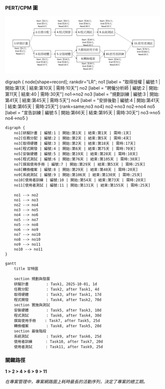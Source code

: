 ### PERT/CPM 圖
![PERT/CPM 圖](./w2_PERT_CPM.png)


digraph {
	node[shape=record];
	rankdir="LR";
    no1 [label = "取得授權 | 編號:1 | 開始:第1天 | 結束:第10天 | 需時:10天"]
    no2 [label = "聘僱分析師 | 編號:2 | 開始:第11天 | 結束:40 | 需時:30天"]
    no1->no2
    no3 [label = "規劃訓練 | 編號:3 | 開始:第41天 | 結束:第45天 | 需時:5天"]
    no4 [label = "安排後勤 | 編號:4 | 開始:第41天 | 結束:第65天 | 需時:25天"]
    {rank=same;no3 no4}
    no2->no3
    no2->no4
    no5 [label = "宣告訓練 | 編號:5 | 開始:第66天 | 結束:第95天 | 需時:30天"]
    no3->no5
    no4->no5
}

``` mermaid
digraph {
	no1[研擬計畫 | 編號:1 | 開始:第1天 | 結束:第1天 | 需時:1天]
	no2[任務分配 | 編號:2 | 開始:第2天 | 結束:第5天 | 需時:4天]
	no3[取得硬體 | 編號:3 | 開始:第2天 | 結束:第18天 | 需時:17天]
	no4[程式開發 | 編號:4 | 開始:第6天 | 結束:第75天 | 需時:70天]
	no5[安裝硬體 | 編號:5 | 開始:第19天 | 結束:第28天 | 需時:10天]
	no6[程式測試 | 編號:6 | 開始:第76天 | 結束:第105天 | 需時:30天]
	no7[撰寫使用手冊 | 編號:7 | 開始:第29天 | 結束:第53天 | 需時:25天]
	no8[轉換檔案 | 編號:8 | 開始:第29天 | 結束:第48天 | 需時:20天]
	no9[系統測試 | 編號:9 | 開始:第106天 | 結束:第130天 | 需時:25天]
	no10[使用者訓練 | 編號:10 | 開始:第54天 | 結束:第73天 | 需時:20天]
	no11[使用者測試 | 編號:11 | 開始:第131天 | 結束:第155天 | 需時:25天]

	no1 --> no2
	no1 --> no3
	no2 --> no4
	no3 --> no5
	no4 --> no6
	no5 --> no7
	no5 --> no8
	no6 --> no9
	no7 --> no10
	no8 --> no10
	no9 --> no11
	no10 --> no11
}
```

```mermaid
gantt
    title 甘特圖

    section 規劃與發展
    研擬計畫        : Task1, 2025-10-01, 1d
    任務分配        : Task2, after Task1, 4d
    取得硬體        : Task3, after Task1, 17d
    程式開發        : Task4, after Task2, 70d
    section 實施與測試
    安裝硬體        : Task5, after Task3, 10d
    程式測試        : Task6, after Task4, 30d
    撰寫使用手冊    : Task7, after Task5, 25d
    轉換檔案        : Task8, after Task5, 20d
    section 最後階段
    系統測試        : Task9, after Task6, 25d
    使用者訓練      : Task10, after Task7, 20d
    使用者測試      : Task11, after Task9, 25d
```

### 關鍵路徑
**1 > 2 > 4 > 6 > 9 > 11**

*在專案管理中，專案網路圖上耗時最長的活動序列，決定了專案的總工期。*
